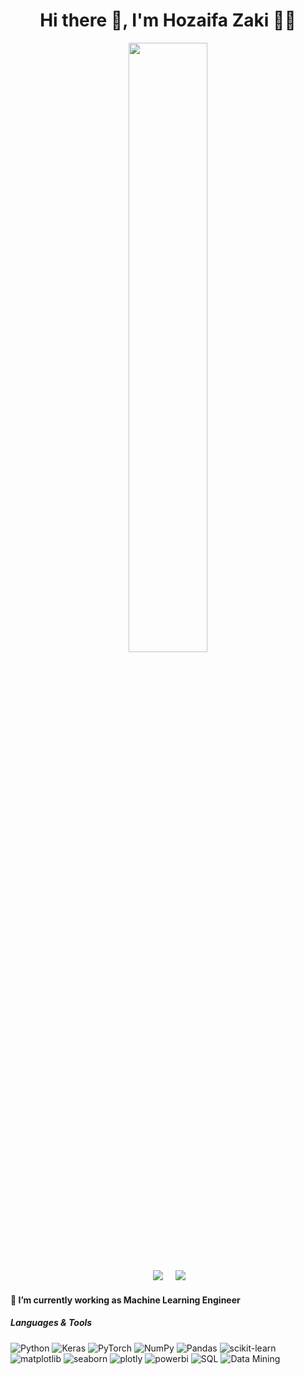 <h1 align='center'> Hi there 👋, I'm Hozaifa Zaki 🧑‍💻 </h1>



<div id="header" align="center">
  <img width ="50%" src="https://github-readme-stats.vercel.app/api?username=Hozaifazaki&show_icons=true&theme=radical">

</div>

<p align='center'>
 </a>&nbsp;&nbsp;&nbsp;&nbsp;
  <a href="https://www.linkedin.com/in/hozaifa-zaki-20421b1b3/"><img src="https://img.shields.io/badge/linkedin-%230077B5.svg?&style=for-the-badge&logo=linkedin&logoColor=white" /></a>&nbsp;&nbsp;&nbsp;&nbsp;
  <a href="mailto:hozaifazaki7699@gmail.com?subject=Olá%20Stefany"><img src="https://img.shields.io/badge/gmail-%23D14836.svg?&style=for-the-badge&logo=gmail&logoColor=white" /></a>&nbsp;&nbsp;&nbsp;&nbsp;

</p>
<h4>🔭  I’m currently working as Machine Learning Engineer</h4>

<h5>Languages & Tools</h5>

![Python](https://img.shields.io/badge/python-3670A0?style=for-the-badge&logo=python&logoColor=ffdd54)
![Keras](https://img.shields.io/badge/Keras-%23D00000.svg?style=for-the-badge&logo=Keras&logoColor=white)
![PyTorch](https://img.shields.io/badge/PyTorch-%23EE4C2C.svg?style=for-the-badge&logo=PyTorch&logoColor=white)
![NumPy](https://img.shields.io/badge/numpy-%23013243.svg?style=for-the-badge&logo=numpy&logoColor=white)
![Pandas](https://img.shields.io/badge/pandas-%23150458.svg?style=for-the-badge&logo=pandas&logoColor=white)
![scikit-learn](https://img.shields.io/badge/scikit--learn-%23F7931E.svg?style=for-the-badge&logo=scikit-learn&logoColor=white)
![matplotlib](https://img.shields.io/badge/matplotlib-%23F7931E.svg?style=for-the-badge&logo=matplotlib&logoColor=white)
![seaborn](https://img.shields.io/badge/seaborn-%23F7931E.svg?style=for-the-badge&logo=seaborn&logoColor=white)
![plotly](https://img.shields.io/badge/plotly-%23F7931E.svg?style=for-the-badge&logo=plotly&logoColor=white)
![powerbi](https://img.shields.io/badge/powerbi-%23F7931E.svg?style=for-the-badge&logo=powerbi&logoColor=white)
![SQL](https://img.shields.io/badge/sql-%23F7931E.svg?style=for-the-badge&logo=sql&logoColor=white)
![Data Mining](https://img.shields.io/badge/data--mining-%23F7931E.svg?style=for-the-badge&logo=data--mining&logoColor=white)









<!--
**mohamedlotfy50/mohamedlotfy50** is a ✨ _special_ ✨ repository because its `README.md` (this file) appears on your GitHub profile.

Here are some ideas to get you started:

- 🔭 I’m currently working on ...
- 🌱 I’m currently learning ...
- 👯 I’m looking to collaborate on ...
- 🤔 I’m looking for help with ...
- 💬 Ask me about ...
- 📫 How to reach me: ...
- 😄 Pronouns: ...
- ⚡ Fun fact: ...
-->
